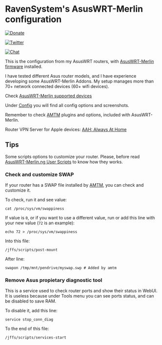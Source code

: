 # RavenSystem's AsusWRT-Merlin configuration

[![Donate](https://img.shields.io/badge/donate-PayPal-blue.svg)](https://paypal.me/ravensystem)

[![Twitter](https://img.shields.io/twitter/follow/RavenSystem.svg?style=social)](https://twitter.com/RavenSystem)

[![Chat](https://img.shields.io/discord/594630635696553994?style=social)](https://discord.gg/v8hyxj2)

This is the configuration from my AsusWRT routers, with [AsusWRT-Merlin firmware](https://www.asuswrt-merlin.net) installed.

I have tested different Asus router models, and I have experience developing some AsusWRT-Merlin Addons. My setup manages more than 70+ network connected devices (60+ wifi devices).

Check [AsusWRT-Merlin supported devices](https://github.com/RMerl/asuswrt-merlin.ng/wiki/Supported-Devices)

Under [Config](Config#main-router-configuration) you will find all config options and screenshots.

Remember to check [AMTM](https://diversion.ch) plugins and options, included with AsusWRT-Merlin.

Router VPN Server for Apple devices: [AAH: Always At Home](https://github.com/RavenSystem/AlwaysAtHome)

## Tips

Some scripts options to customize your router. Please, before read [AsusWRT-Merlin.ng User Scripts](https://github.com/RMerl/asuswrt-merlin.ng/wiki/User-scripts) to know how they works.

### Check and customize SWAP

If your router has a SWAP file installed by [AMTM](https://diversion.ch), you can check and customize it.

To check, run it and see value:
```shell
cat /proc/sys/vm/swappiness
```

If value is `0`, or if you want to use a different value, run or add this line with your new value (`72` is an example):
```shell
echo 72 > /proc/sys/vm/swappiness
```

Into this file:
```shell
/jffs/scripts/post-mount
```

After line:
```shell
swapon /tmp/mnt/pendrive/myswap.swp # Added by amtm
```

### Remove Asus propietary diagnostic tool

This is a service used to check router ports and show their status in WebUI. It is useless because under Tools menu you can see ports status, and can be disabled to save RAM.

To disable it, add this line:
```shell
service stop_conn_diag
```

To the end of this file:
```shell
/jffs/scripts/services-start
```
